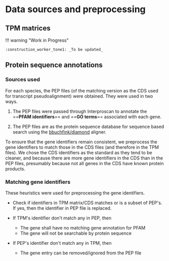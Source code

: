 # Data sources and preprocessing

## TPM matrices

!!! warning "Work in Progress"

    :construction_worker_tone1: _To be updated_


## Protein sequence annotations

### Sources used

For each species, the PEP files (of the matching version as the CDS used for transcript pseudoalignment) were obtained. They were used in two ways.

1. The PEP files were passed through Interproscan to annotate the ==**PFAM identifiers**== and ==**GO terms**== associated with each gene.

2. The PEP files are as the protein sequence database for sequence based search using the [bbuchfink/diamond](https://github.com/bbuchfink/diamond) aligner.

To ensure that the gene identifiers remain consistent, we preprocess the gene identifiers to match those in the CDS files (and therefore in the TPM files). We chose the CDS identifiers as the standard as they tend to be cleaner, and because there are more gene identifiers in the CDS than in the PEP files, presumably because not all genes in the CDS have known protein products.

### Matching gene identifiers

These heuristics were used for preprocessing the gene identifiers.

- Check if identifiers in TPM matrix/CDS matches or is a subset of PEP's. If yes, then the identifier in PEP file is replaced.

- If TPM's identifier don't match any in PEP, then
    - The gene shall have no matching gene annotation for PFAM
    - The gene will not be searchable by protein sequence

- If PEP's identifier don't match any in TPM, then
    - The gene entry can be removed/ignored from the PEP file
